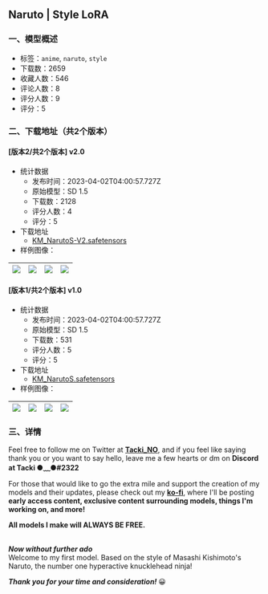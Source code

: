 ## Naruto | Style LoRA
### 一、模型概述

- 标签：`anime`, `naruto`, `style`
- 下载数：2659
- 收藏人数：546
- 评论人数：8
- 评分人数：9
- 评分：5

### 二、下载地址（共2个版本）

#### [版本2/共2个版本] v2.0

- 统计数据
  - 发布时间：2023-04-02T04:00:57.727Z
  - 原始模型：SD 1.5
  - 下载数：2128
  - 评分人数：4
  - 评分：5
- 下载地址
  - [KM_NarutoS-V2.safetensors](https://civitai.com/api/download/models/33458)
- 样例图像：

| <img src="https://image.civitai.com/xG1nkqKTMzGDvpLrqFT7WA/7b9adaa8-c506-42c9-aacb-65da62bc0000/width=450/381507.jpeg" /> | <img src="https://image.civitai.com/xG1nkqKTMzGDvpLrqFT7WA/adae7924-4001-4400-5521-8483b61c4300/width=450/381506.jpeg" /> | <img src="https://image.civitai.com/xG1nkqKTMzGDvpLrqFT7WA/ea2d9eb3-a75a-4558-3d72-a27e6c758100/width=450/381505.jpeg" /> | <img src="https://image.civitai.com/xG1nkqKTMzGDvpLrqFT7WA/6060a77e-8494-43ff-6d9f-734bffd35c00/width=450/381504.jpeg" /> |
| ---- | ---- | ---- | ---- |

#### [版本1/共2个版本] v1.0

- 统计数据
  - 发布时间：2023-04-02T04:00:57.727Z
  - 原始模型：SD 1.5
  - 下载数：531
  - 评分人数：5
  - 评分：5
- 下载地址
  - [KM_NarutoS.safetensors](https://civitai.com/api/download/models/30498)
- 样例图像：

| <img src="https://image.civitai.com/xG1nkqKTMzGDvpLrqFT7WA/206e878f-3e4a-4cd2-1e73-9221163afe00/width=450/346281.jpeg" /> | <img src="https://image.civitai.com/xG1nkqKTMzGDvpLrqFT7WA/3cbe8c12-64e5-4a67-2427-7ae2d247ad00/width=450/346286.jpeg" /> | <img src="https://image.civitai.com/xG1nkqKTMzGDvpLrqFT7WA/725607bf-3fe3-40a5-9e12-b1c25ee1a400/width=450/346285.jpeg" /> | <img src="https://image.civitai.com/xG1nkqKTMzGDvpLrqFT7WA/e5a6cdc3-68b2-4447-d881-9719a6121b00/width=450/346284.jpeg" /> |
| ---- | ---- | ---- | ---- |


### 三、详情
<p>Feel free to follow me on Twitter at <a target="_blank" rel="ugc" href="https://twitter.com/Tacki_NO"><strong>Tacki_NO</strong></a>, and if you feel like saying thank you or you want to say hello, leave me a few hearts or dm on <strong>Discord at Tacki ●﹏●#2322</strong></p><p>For those that would like to go the extra mile and support the creation of my models and their updates, please check out my <a target="_blank" rel="ugc" href="https://ko-fi.com/tacki_no"><strong>ko-fi</strong></a>,<strong> </strong>where I'll be posting<strong> early access content, exclusive content surrounding models, things I'm working on, and more!</strong></p><p></p><p><strong>All models I make will ALWAYS BE FREE.</strong></p><p><br /><strong><em>Now without further ado</em></strong><br />Welcome to my first model. Based on the style of Masashi Kishimoto's Naruto, the number one hyperactive knucklehead ninja!</p><p></p><p><strong><em>Thank you for your time and consideration! </em></strong>😀</p>